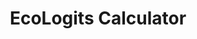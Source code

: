 ---
title: EcoLogits Calculator
emoji: 🧮
colorFrom: green
colorTo: indigo
sdk: streamlit
sdk_version: 1.40.2
app_file: app.py
pinned: true
license: cc-by-sa-4.0
---